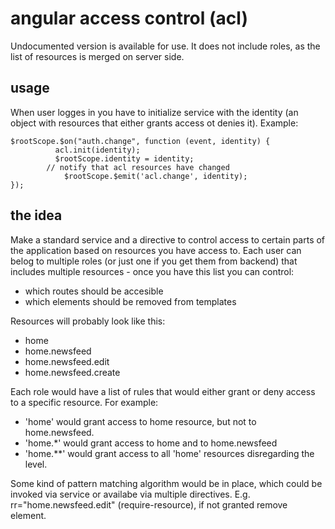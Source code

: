 # angular access control (acl)
Undocumented version is available for use. It does not include roles, as the list of resources is merged on server side.
## usage
When user logges in you have to initialize service with the identity (an object with resources that either grants access ot denies it).
Example:

    $rootScope.$on("auth.change", function (event, identity) {
	  		  acl.init(identity);
	  		  $rootScope.identity = identity;
	  	  	// notify that acl resources have changed
	    		$rootScope.$emit('acl.change', identity);
    });

## the idea
Make a standard service and a directive to control access to certain parts of the application based on resources you have access to. 
Each user can belog to multiple roles (or just one if you get them from backend) that includes multiple resources - once you have this list you can control:
* which routes should be accesible
* which elements should be removed from templates

Resources will probably look like this:
* home
* home.newsfeed
* home.newsfeed.edit
* home.newsfeed.create

Each role would have a list of rules that would either grant or deny access to a specific resource.
For example: 
* 'home' would grant access to home resource, but not to home.newsfeed.
* 'home.*' would grant access to home and to home.newsfeed
* 'home.**' would grant access to all 'home' resources disregarding the level. 

Some kind of pattern matching algorithm would be in place, which could be invoked via service or availabe via multiple directives. E.g. rr="home.newsfeed.edit" (require-resource), if not granted remove element.
